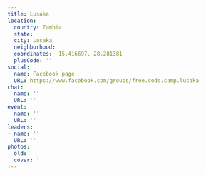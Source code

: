 ```yaml
---
title: Lusaka
location:
  country: Zambia
  state: 
  city: Lusaka
  neighborhood: 
  coordinates: -15.416697, 28.281381
  plusCode: ''
social:
  name: Facebook page
  URL: https://www.facebook.com/groups/free.code.camp.lusaka
chat:
  name: ''
  URL: ''
event:
  name: ''
  URL: ''
leaders:
- name: ''
  URL: ''
photos:
  old: 
  cover: ''
---
```

